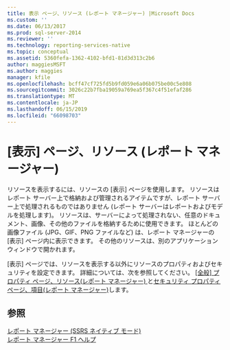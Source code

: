 ```yaml
---
title: 表示 ページ、リソース (レポート マネージャー) |Microsoft Docs
ms.custom: ''
ms.date: 06/13/2017
ms.prod: sql-server-2014
ms.reviewer: ''
ms.technology: reporting-services-native
ms.topic: conceptual
ms.assetid: 5360fefa-1362-4102-bfd1-81d3d313c2b6
author: maggiesMSFT
ms.author: maggies
manager: kfile
ms.openlocfilehash: bcff47cf725fd5b9fd059e6a06b075be00c5e808
ms.sourcegitcommit: 3026c22b7fba19059a769ea5f367c4f51efaf286
ms.translationtype: MT
ms.contentlocale: ja-JP
ms.lasthandoff: 06/15/2019
ms.locfileid: "66098703"
---
```

# <a name="view-page-resources-report-manager"></a>[表示] ページ、リソース (レポート マネージャー)
  リソースを表示するには、リソースの [表示] ページを使用します。 リソースはレポート サーバー上で格納および管理されるアイテムですが、レポート サーバー上で処理されるものではありません (レポート サーバーはレポートおよびモデルを処理します)。 リソースは、サーバーによって処理されない、任意のドキュメント、画像、その他のファイルを格納するために使用できます。 ほとんどの画像ファイル (JPG、GIF、PNG ファイルなど) は、レポート マネージャーの [表示] ページ内に表示できます。 その他のリソースは、別のアプリケーション ウィンドウで開かれます。  
  
 [表示] ページでは、リソースを表示する以外にリソースのプロパティおよびセキュリティを設定できます。 詳細については、次を参照してください。 [[全般] プロパティ ページ、リソース&#40;レポート マネージャー&#41; ](../../2014/reporting-services/general-properties-page-resources-report-manager.md)と[セキュリティ プロパティ ページ、項目&#40;レポート マネージャー&#41;](../../2014/reporting-services/security-properties-page-items-report-manager.md)します。  
  
## <a name="see-also"></a>参照  
 [レポート マネージャー &#40;SSRS ネイティブ モード&#41;](../../2014/reporting-services/report-manager-ssrs-native-mode.md)   
 [レポート マネージャー F1 ヘルプ](../../2014/reporting-services/report-manager-f1-help.md)  
  
  
